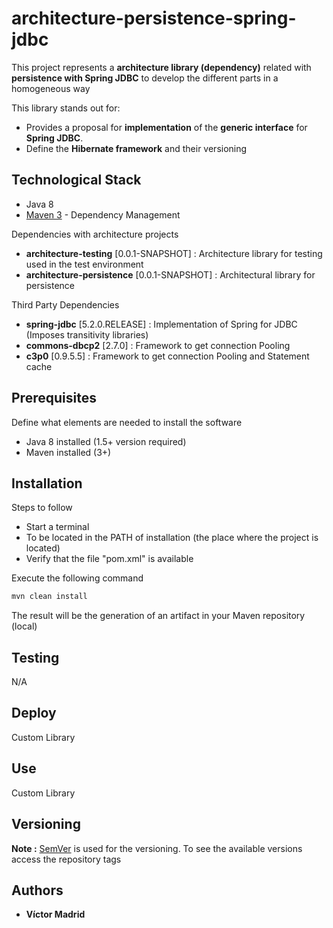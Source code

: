 # architecture-persistence-spring-jdbc

This project represents a **architecture library (dependency)** related with **persistence with Spring JDBC** to develop the different parts in a homogeneous way

This library stands out for:

* Provides a proposal for **implementation** of the **generic interface** for **Spring JDBC**.
* Define the **Hibernate framework** and their versioning





## Technological Stack

* Java 8
* [Maven 3](https://maven.apache.org/) - Dependency Management

Dependencies with architecture projects

* **architecture-testing** [0.0.1-SNAPSHOT] : Architecture library for testing used in the test environment
* **architecture-persistence** [0.0.1-SNAPSHOT] : Architectural library for persistence

Third Party Dependencies

* **spring-jdbc** [5.2.0.RELEASE] : Implementation of Spring for JDBC (Imposes transitivity libraries)
* **commons-dbcp2** [2.7.0] : Framework to get connection Pooling
* **c3p0** [0.9.5.5] : Framework to get connection Pooling and Statement cache





## Prerequisites

Define what elements are needed to install the software

* Java 8 installed (1.5+ version required)
* Maven installed  (3+)





## Installation

Steps to follow

* Start a terminal
* To be located in the PATH of installation (the place where the project is located)
* Verify that the file "pom.xml" is available

Execute the following command

```bash
mvn clean install
```

The result will be the generation of an artifact in your Maven repository (local)





## Testing

N/A





## Deploy

Custom Library





## Use

Custom Library





## Versioning

**Note :** [SemVer](http://semver.org/) is used for the versioning. 
To see the available versions access the repository tags





## Authors

* **Víctor Madrid**
